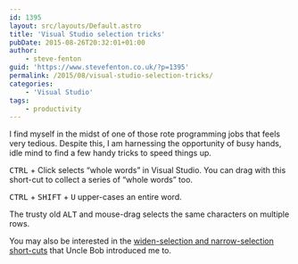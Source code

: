 ```yaml
---
id: 1395
layout: src/layouts/Default.astro
title: 'Visual Studio selection tricks'
pubDate: 2015-08-26T20:32:01+01:00
author:
    - steve-fenton
guid: 'https://www.stevefenton.co.uk/?p=1395'
permalink: /2015/08/visual-studio-selection-tricks/
categories:
    - 'Visual Studio'
tags:
    - productivity
---
```


I find myself in the midst of one of those rote programming jobs that feels very tedious. Despite this, I am harnessing the opportunity of busy hands, idle mind to find a few handy tricks to speed things up.

<kbd>CTRL</kbd> + Click selects “whole words” in Visual Studio. You can drag with this short-cut to collect a series of “whole words” too.

<kbd>CTRL</kbd> + <kbd>SHIFT</kbd> + <kbd>U</kbd> upper-cases an entire word.

The trusty old <kbd>ALT</kbd> and mouse-drag selects the same characters on multiple rows.

You may also be interested in the [widen-selection and narrow-selection short-cuts](https://www.stevefenton.co.uk/2013/09/visual-studio-refactoring-shortcuts/) that Uncle Bob introduced me to.